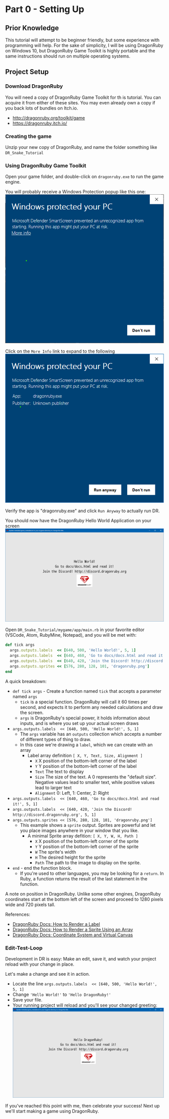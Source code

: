 # Part 0 - Setting Up

## Prior Knowledge
This tutorial will attempt to be beginner friendly, but some experience with programming will help.  For the sake of simplicity, I will be using DragonRuby on Windows 10, but DragonRuby Game Toolkit is highly portable and the same instructions should run on multiple operating systems. 

## Project Setup
### Download DragonRuby
You will need a copy of DragonRuby Game Toolkit for th is tutorial.
You can acquire it from either of these sites.  You may even already own a copy if you back lots of bundles on Itch.io. 

* http://dragonruby.org/toolkit/game
* https://dragonruby.itch.io/

### Creating the game
Unzip your new copy of DragonRuby, and name the folder something like `DR_Snake_Tutorial`

### Using DragonRuby Game Toolkit
Open your game folder, and double-click on `dragonruby.exe` to run the game engine.

You will probably receive a Windows Protection popup like this one:
![Windows Protection Dialog](../tutorial/Windows_Protect_1.png?raw=true "Windows Protection Dialog")

Click on the `More Info` link to expand to the following
![Windows Protection More Info](../tutorial/Windows_Protect_2.png?raw=true "Windows Protection More Info")

Verify the app is "dragonruby.exe" and click `Run Anyway` to actually run DR.

You should now have the DragonRuby Hello World Application on your screen
![Dragon Ruby Hello World](../tutorial/DRGTK_Default.png?raw=true "Hello World from DragonRuby Game Toolkit")

Open `DR_Snake_Tutorial/mygame/app/main.rb` in your favorite editor (VSCode, Atom, RubyMine, Notepad), and you will be met with:
```ruby
def tick args
  args.outputs.labels  << [640, 500, 'Hello World!', 5, 1]
  args.outputs.labels  << [640, 460, 'Go to docs/docs.html and read it!', 5, 1]
  args.outputs.labels  << [640, 420, 'Join the Discord! http://discord.dragonruby.org', 5, 1]
  args.outputs.sprites << [576, 280, 128, 101, 'dragonruby.png']
end
```

A quick breakdown:
* `def tick args`  -  Create a function named `tick` that accepts a parameter named `args`
  * `tick` is a special function.  DragonRuby will call it 60 times per second, and expects it to perform any needed calculations and draw the screen.
  * `args` is DragonRuby's special power, it holds information about inputs, and is where you set up your actual screen draws
* `args.outputs.labels  << [640, 500, 'Hello World!', 5, 1]`
  * The `args` variable has an `outputs` collection which accepts a number of different types of thing to draw.
  * In this case we're drawing a `label`, which we can create with an array
    * Label array definition `[ X, Y, Text, Size, Alignment ]`
      * `X`  X position of the bottom-left corner of the label
      * `Y`  Y position of the bottom-left corner of the label
      * `Text` The text to display
      * `Size` The size of the text.  A 0 represents the "default size".  Negative values lead to smaller text, while positive values lead to larger text
      * `Alignment`  0: Left, 1: Center, 2: Right
* `args.outputs.labels  << [640, 460, 'Go to docs/docs.html and read it!', 5, 1]`
* `args.outputs.labels  << [640, 420, 'Join the Discord! http://discord.dragonruby.org', 5, 1]`
* `args.outputs.sprites << [576, 280, 128, 101, 'dragonruby.png']`
  * This example shows a `sprite` output.   Sprites are powerful and let you place images anywhere in your window that you like.
    * A minimal Sprite array defition: `[ X, Y, W, H, Path ]`
      * `X`  X position of the bottom-left corner of the sprite
      * `Y`  Y position of the bottom-left corner of the sprite
      * `W`  The sprite's width
      * `H`  The desired height for the sprite
      * `Path`  The path to the image to display on the sprite.
* `end` - end the function block.
  * If you're used to other languages, you may be looking for a `return`.  In Ruby, a function returns the result of the last statement in the function.

A note on position in DragonRuby.  Unlike some other engines, DragonRuby coordinates start at the bottom left of the screen and proceed to 1280 pixels wide and 720 pixels tall.

References:
* [DragonRuby Docs: How to Render a Label](http://docs.dragonruby.org/#---how-to-render-a-label)
* [DragonRuby Docs: How to Render a Sprite Using an Array](http://docs.dragonruby.org/#---how-to-render-a-sprite-using-an-array)
* [DragonRuby Docs: Coordinate System and Virtual Canvas](http://docs.dragonruby.org/#---coordinate-system-and-virtual-canvas)

### Edit-Test-Loop
Development in DR is easy:  Make an edit, save it, and watch your project reload with your change in place.

Let's make a change and see it in action.
* Locate the line `args.outputs.labels  << [640, 500, 'Hello World!', 5, 1]`
* Change `'Hello World!'` to `'Hello DragonRuby!'`
* Save your file.
* Your running project will reload and you'll see your changed greeting:
  ![Dragon Ruby Hello](../tutorial/DRGTK_HelloDR.png?raw=true "Hello DragonRuby")

If you've reached this point with me, then celebrate your success!  Next up we'll start making a game using DragonRuby.
